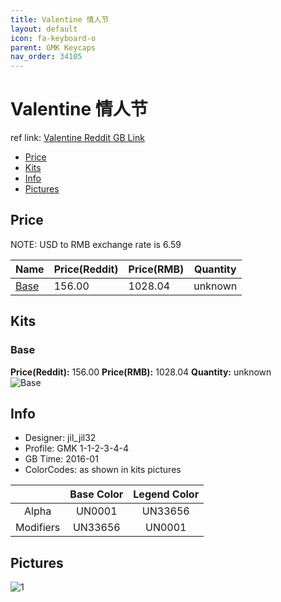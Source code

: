 ```yaml
---
title: Valentine 情人节
layout: default
icon: fa-keyboard-o
parent: GMK Keycaps
nav_order: 34105
---
```


# Valentine 情人节

ref link: [Valentine Reddit GB Link](https://www.reddit.com/r/MechanicalKeyboards/comments/42mo4i/buying_gmk_valentine_gb_is_up/)

* [Price](#price)
* [Kits](#kits)
* [Info](#info)
* [Pictures](#pictures)


## Price  
NOTE: USD to RMB exchange rate is 6.59

| Name          | Price(Reddit)    |  Price(RMB) | Quantity |
| ------------- | ------------ |  ---------- | -------- |
|[Base](#base)|156.00|1028.04|unknown|


## Kits
### Base
**Price(Reddit):** 156.00    **Price(RMB):** 1028.04    **Quantity:** unknown  
<img src="{{ 'assets/images/gmk-keycaps/valentine/kits_pics/base.jpg' | relative_url }}" alt="Base" class="image featured">


## Info
* Designer: jil_jil32
* Profile: GMK 1-1-2-3-4-4
* GB Time: 2016-01
* ColorCodes: as shown in kits pictures 

| |Base Color     | Legend Color
| :-------------: | :-------------: | :------------:
|Alpha|UN0001|UN33656
|Modifiers|UN33656|UN0001


## Pictures
<img src="{{ 'assets/images/gmk-keycaps/valentine/rendering_pics/1.jpg' | relative_url }}" alt="1" class="image featured">
